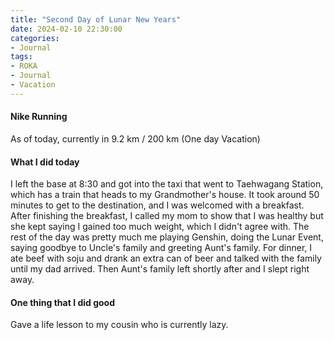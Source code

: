 ```yaml
---
title: "Second Day of Lunar New Years"
date: 2024-02-10 22:30:00
categories:
- Journal
tags:
- ROKA
- Journal
- Vacation
---
```


#### Nike Running
As of today, currently in 9.2 km / 200 km (One day Vacation)

#### What I did today
I left the base at 8:30 and got into the taxi that went to Taehwagang Station, which has a train that heads to my Grandmother's house. It took around 50 minutes to get to the destination, and I was welcomed with a breakfast. After finishing the breakfast, I called my mom to show that I was healthy but she kept saying I gained too much weight, which I didn't agree with. The rest of the day was pretty much me playing Genshin, doing the Lunar Event, saying goodbye to Uncle's family and greeting Aunt's family. For dinner, I ate beef with soju and drank an extra can of beer and talked with the family until my dad arrived. Then Aunt's family left shortly after and I slept right away.


#### One thing that I did good
Gave a life lesson to my cousin who is currently lazy.